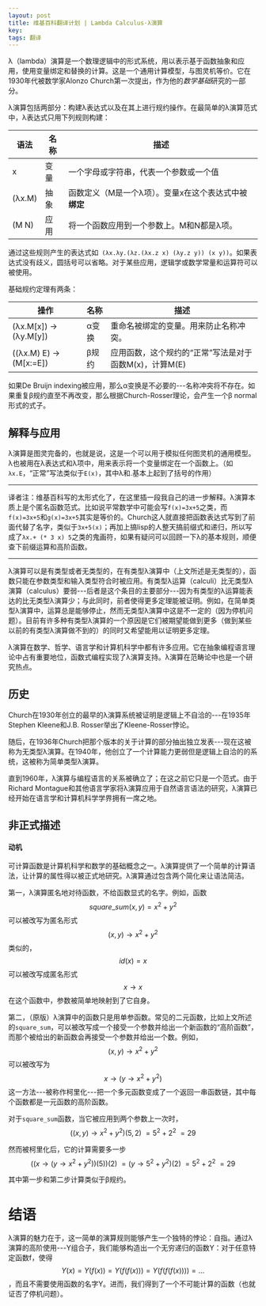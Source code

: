 ```yaml
---
layout: post
title: 维基百科翻译计划 | Lambda Calculus·λ演算
key: 
tags: 翻译
---
```


λ（lambda）演算是一个数理逻辑中的形式系统，用以表示基于函数抽象和应用，使用变量绑定和替换的计算。这是一个通用计算模型，与图灵机等价。它在1930年代被数学家Alonzo Church第一次提出，作为他的*数学基础*研究的一部分。

λ演算包括两部分：构建λ表达式以及在其上进行规约操作。在最简单的λ演算范式中，λ表达式只用下列规则构建：

语法|名称|描述
---|---|---
x|变量|一个字母或字符串，代表一个参数或一个值
(λx.M)|抽象|函数定义（M是一个λ项）。变量x在这个表达式中被**绑定**
(M N)|应用|将一个函数应用到一个参数上。M和N都是λ项。

通过这些规则产生的表达式如` (λx.λy.(λz.(λx.z x) (λy.z y)) (x y))`。如果表达式没有歧义，圆括号可以省略。对于某些应用，逻辑学或数学常量和运算符可以被使用。

基础规约定理有两条：

操作|名称|描述
---|---|---
(λx.M[x]) → (λy.M[y])|α变换|重命名被绑定的变量。用来防止名称冲突。
((λx.M) E) → (M[x:=E])|β规约|应用函数，这个规约的“正常”写法是对于函数M(x)，计算M(E)

如果De Bruijn indexing被应用，那么α变换是不必要的---名称冲突将不存在。如果重复β规约直至不再改变，那么根据Church-Rosser理论，会产生一个β normal形式的式子。

<!--more-->

## 解释与应用

λ演算是图灵完备的，也就是说，这是一个可以用于模拟任何图灵机的通用模型。λ也被用在λ表达式和λ项中，用来表示将一个变量绑定在一个函数上。（如`λx.E`，“正常”写法类似于`E(x)`，其中λ和.基本上起到了括号的作用）

---

译者注：维基百科写的太形式化了，在这里插一段我自己的进一步解释。λ演算本质上是个匿名函数范式。比如说平常数学中可能会写`f(x)=3x+5`之类，而`f(x)=3x+5`和`g(x)=3x+5`其实是等价的。Church这人就直接把函数表达式写到了前面代替了名字，类似于`3x+5(x)`；再加上搞lisp的人整天搞前缀式和递归，所以写成了`λx.+ (* 3 x) 5`之类的鬼画符，如果有疑问可以回顾一下λ的基本规则，顺便查下前缀运算和高阶函数。

---

λ演算可以是有类型或者无类型的，在有类型λ演算中（上文所述是无类型的），函数只能在参数类型和输入类型符合时被应用。有类型λ运算（calculi）比无类型λ演算（calculus）要弱---后者是这个条目的主要部分---因为有类型的λ运算能表达的比无类型λ演算少；与此同时，前者使得更多定理能被证明。例如，在简单类型λ演算中，运算总是能够停止，然而无类型λ演算中这是不一定的（因为停机问题）。目前有许多种有类型λ演算的一个原因是它们被期望能做到更多（做到某些以前的有类型λ演算做不到的）的同时又希望能用以证明更多定理。

λ演算在数学、哲学、语言学和计算机科学中都有许多应用。它在抽象编程语言理论中占有重要地位，函数式编程实现了λ演算支持。λ演算在范畴论中也是一个研究热点。

## 历史

Church在1930年创立的最早的λ演算系统被证明是逻辑上不自洽的---在1935年Stephen Kleene和J.B. Rosser举出了Kleene-Rosser悖论。

随后，在1936年Church把那个版本的关于计算的部分抽出独立发表---现在这被称为无类型λ演算。在1940年，他创立了一个计算能力更弱但是逻辑上自洽的的系统，这被称为简单类型λ演算。

直到1960年，λ演算与编程语言的关系被确立了；在这之前它只是一个范式。由于Richard Montague和其他语言学家将λ演算应用于自然语言语法的研究，λ演算已经开始在语言学和计算机科学学界拥有一席之地。

## 非正式描述

#### 动机

可计算函数是计算机科学和数学的基础概念之一。λ演算提供了一个简单的计算语法，让计算的属性得以被正式地研究。λ演算通过包含两个简化来让语法简洁。

第一，λ演算匿名地对待函数，不给函数显式的名字。例如，函数
$$square\_sum(x,y)=x^2+y^2$$
可以被改写为匿名形式
$$(x,y) \rightarrow x^2+y^2$$
类似的，
$$id(x)=x$$
可以被改写成匿名形式
$$x \rightarrow x$$
在这个函数中，参数被简单地映射到了它自身。

第二，（原版）λ演算中的函数只是用单参函数。常见的二元函数，比如上文所述的`square_sum`，可以被改写成一个接受一个参数并给出一个新函数的“高阶函数”，而那个被给出的新函数会再接受一个参数并给出一个数。例如，
$$(x,y) \rightarrow x^2+y^2$$
可以被改写为
$$x \rightarrow (y \rightarrow x^2+y^2)$$
这一方法---被称作柯里化---把一个多元函数变成了一个返回一串函数链，其中每个函数都是一元函数的高阶函数。

对于`square_sum`函数，当它被应用到两个参数上一次时，
$$((x,y) \rightarrow x^2+y^2)(5,2)\
=5^2+2^2\
=29$$

然而被柯里化后，它的计算需要多一步
$$((x \rightarrow (y \rightarrow x^2+y^2))(5))(2)\
=(y \rightarrow 5^2+y^2)(2)\
=5^2+2^2\
=29$$

其中第一步和第二步计算类似于β规约。

# 结语

λ演算的魅力在于，这一简单的演算规则能够产生一个独特的悖论：自指。通过λ演算的高阶使用---Y组合子，我们能够构造出一个无穷递归的函数Y：对于任意特定函数f，使得$$Y(x)=Y(f(x))=Y(f(f(x)))=Y(f(f(f(x))))=...$$，而且不需要使用函数的名字Y。进而，我们得到了一个不可能计算的函数（也就证否了停机问题）。